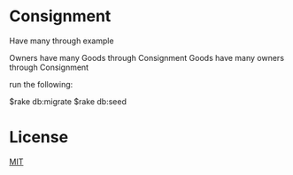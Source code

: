 Consignment
===========
Have many through example

Owners have many Goods through Consignment
Goods have many owners through Consignment

run the following:

$rake db:migrate
$rake db:seed

License
=======
[MIT](http://clu.mit-license.org/)
